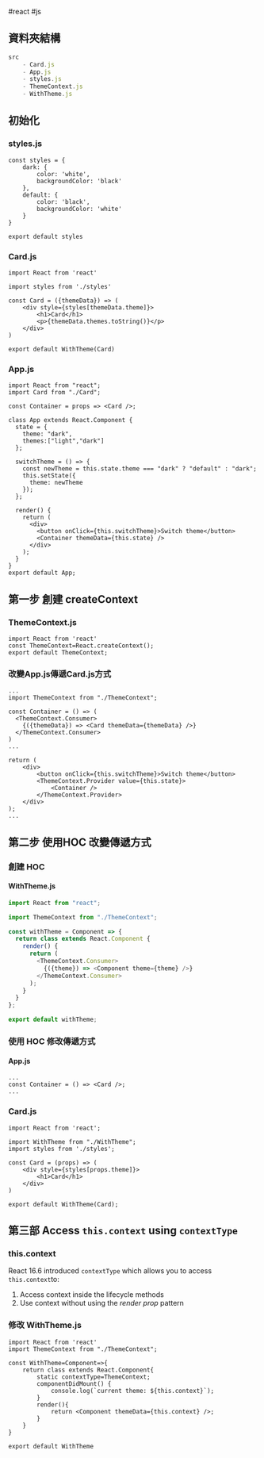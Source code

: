 #react #js 
## 資料夾結構

```js
src
	- Card.js
	- App.js
	- styles.js
	- ThemeContext.js
	- WithTheme.js
```

## 初始化

### styles.js

```react
const styles = {
    dark: {
        color: 'white',
        backgroundColor: 'black'
    },
    default: {
        color: 'black',
        backgroundColor: 'white'
    }
}

export default styles
```

### Card.js

```react
import React from 'react'

import styles from './styles'

const Card = ({themeData}) => (
    <div style={styles[themeData.theme]}>
        <h1>Card</h1>
        <p>{themeData.themes.toString()}</p>
    </div>
)

export default WithTheme(Card)

```

### App.js

```react
import React from "react";
import Card from "./Card";

const Container = props => <Card />;

class App extends React.Component {
  state = {
    theme: "dark",
    themes:["light","dark"]
  };

  switchTheme = () => {
    const newTheme = this.state.theme === "dark" ? "default" : "dark";
    this.setState({
      theme: newTheme
    });
  };

  render() {
    return (
      <div>
        <button onClick={this.switchTheme}>Switch theme</button>
        <Container themeData={this.state} />
      </div>
    );
  }
}
export default App;
```

## 第一步 創建 createContext

### ThemeContext.js

```react
import React from 'react'
const ThemeContext=React.createContext();
export default ThemeContext;
```

### 改變App.js傳遞Card.js方式

```react
...
import ThemeContext from "./ThemeContext";

const Container = () => (
  <ThemeContext.Consumer>
    {({themeData}) => <Card themeData={themeData} />}
  </ThemeContext.Consumer>
)
...

return (
    <div>
        <button onClick={this.switchTheme}>Switch theme</button>
        <ThemeContext.Provider value={this.state}>
            <Container />
        </ThemeContext.Provider>
    </div>
);
...
```

## 第二步 使用HOC 改變傳遞方式

### 創建 HOC 

#### WithTheme.js

```js
import React from "react";

import ThemeContext from "./ThemeContext";

const withTheme = Component => {
  return class extends React.Component {
    render() {
      return (
        <ThemeContext.Consumer>
          {({theme}) => <Component theme={theme} />}
        </ThemeContext.Consumer>
      );
    }
  }
};

export default withTheme;
```

### 使用  HOC 修改傳遞方式

#### App.js

```react
...
const Container = () => <Card />;
...
```

### Card.js

```react
import React from 'react';

import WithTheme from "./WithTheme";
import styles from './styles';

const Card = (props) => (
    <div style={styles[props.theme]}>
        <h1>Card</h1>
    </div>
)

export default WithTheme(Card);
```

## 第三部  Access `this.context` using `contextType`

### this.context

React 16.6 introduced `contextType` which allows you to access `this.context`to:

1.  Access context inside the lifecycle methods
2.  Use context without using the *render prop* pattern

### 修改 WithTheme.js

```react
import React from 'react'
import ThemeContext from "./ThemeContext";

const WithTheme=Component=>{
    return class extends React.Component{
        static contextType=ThemeContext;
        componentDidMount() {
            console.log(`current theme: ${this.context}`);
        }
        render(){
            return <Component themeData={this.context} />;
        }
    }
}

export default WithTheme
```

